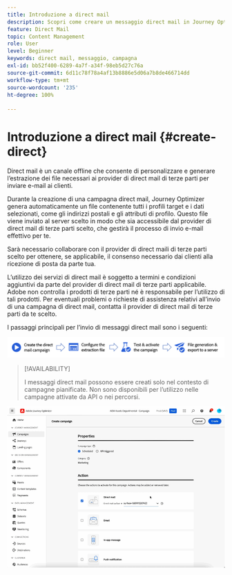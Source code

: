 ```yaml
---
title: Introduzione a direct mail
description: Scopri come creare un messaggio direct mail in Journey Optimizer
feature: Direct Mail
topic: Content Management
role: User
level: Beginner
keywords: direct mail, messaggio, campagna
exl-id: bb52f400-6289-4a7f-a34f-98eb5d27c76a
source-git-commit: 6d11c78f78a4af13b8886e5d06a7b8de466714dd
workflow-type: tm+mt
source-wordcount: '235'
ht-degree: 100%

---
```


# Introduzione a direct mail {#create-direct}

Direct mail è un canale offline che consente di personalizzare e generare l’estrazione dei file necessari ai provider di direct mail di terze parti per inviare e-mail ai clienti.

Durante la creazione di una campagna direct mail, Journey Optimizer genera automaticamente un file contenente tutti i profili target e i dati selezionati, come gli indirizzi postali e gli attributi di profilo. Questo file viene inviato al server scelto in modo che sia accessibile dal provider di direct mail di terze parti scelto, che gestirà il processo di invio e-mail effettivo per te.

Sarà necessario collaborare con il provider di direct maili di terze parti scelto per ottenere, se applicabile, il consenso necessario dai clienti alla ricezione di posta da parte tua.

L’utilizzo dei servizi di direct mail è soggetto a termini e condizioni aggiuntivi da parte del provider di direct mail di terze parti applicabile.  Adobe non controlla i prodotti di terze parti né è responsabile per l’utilizzo di tali prodotti. Per eventuali problemi o richieste di assistenza relativi all’invio di una campagna di direct mail, contatta il provider di direct mail di terze parti da te scelto.

I passaggi principali per l’invio di messaggi direct mail sono i seguenti:

![](assets/dm-creation-process.png)

>[!AVAILABILITY]
>
>I messaggi direct mail possono essere creati solo nel contesto di campagne pianificate. Non sono disponibili per l’utilizzo nelle campagne attivate da API o nei percorsi.

![](../rn/assets/do-not-localize/gif-dm.gif)


